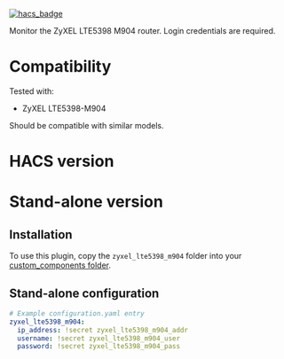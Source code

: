 
[![hacs_badge](https://img.shields.io/badge/HACS-Default-41BDF5.svg?style=for-the-badge)](https://github.com/hacs/integration)


Monitor the ZyXEL LTE5398 M904 router.
Login credentials are required.

# Compatibility

Tested with: 

- ZyXEL LTE5398-M904

Should be compatible with similar models.

# HACS version

# Stand-alone version

## Installation 

To use this plugin, copy the `zyxel_lte5398_m904` folder into your [custom_components folder](https://developers.home-assistant.io/docs/en/creating_component_loading.html).

## Stand-alone configuration 

```yaml
# Example configuration.yaml entry
zyxel_lte5398_m904:  
  ip_address: !secret zyxel_lte5398_m904_addr
  username: !secret zyxel_lte5398_m904_user
  password: !secret zyxel_lte5398_m904_pass  
```
